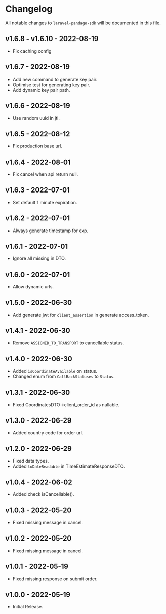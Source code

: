 # Changelog

All notable changes to `laravel-pandago-sdk` will be documented in this file.

## v1.6.8 - v1.6.10 - 2022-08-19

- Fix caching config

## v1.6.7 - 2022-08-19

- Add new command to generate key pair.
- Optimise test for generating key pair.
- Add dynamic key pair path.

## v1.6.6 - 2022-08-19

- Use random uuid in jti.

## v1.6.5 - 2022-08-12

- Fix production base url.

## v1.6.4 - 2022-08-01

- Fix cancel when api return null.

## v1.6.3 - 2022-07-01

- Set default 1 minute expiration.

## v1.6.2 - 2022-07-01

- Always generate timestamp for exp.

## v1.6.1 - 2022-07-01

- Ignore all missing in DTO.

## v1.6.0 - 2022-07-01

- Allow dynamic urls.

## v1.5.0 - 2022-06-30

- Add generate jwt for `client_assertion` in generate access_token.

## v1.4.1 - 2022-06-30

- Remove `ASSIGNED_TO_TRANSPORT` to cancellable status.

## v1.4.0 - 2022-06-30

- Added `isCoordinateAvailable` on status.
- Changed enum from `CallBackStatuses` to `Status`.

## v1.3.1 - 2022-06-30

- Fixed CoordinatesDTO->client_order_id as nullable.

## v1.3.0 - 2022-06-29

- Added country code for order url.

## v1.2.0 - 2022-06-29

- Fixed data types.
- Added `toDateReadable` in TimeEstimateResponseDTO.

## v1.0.4 - 2022-06-02

- Added check isCancellable().

## v1.0.3 - 2022-05-20

- Fixed missing message in cancel.

## v1.0.2 - 2022-05-20

- Fixed missing message in cancel.

## v1.0.1 - 2022-05-19

- Fixed missing response on submit order.

## v1.0.0 - 2022-05-19

- Initial Release.
